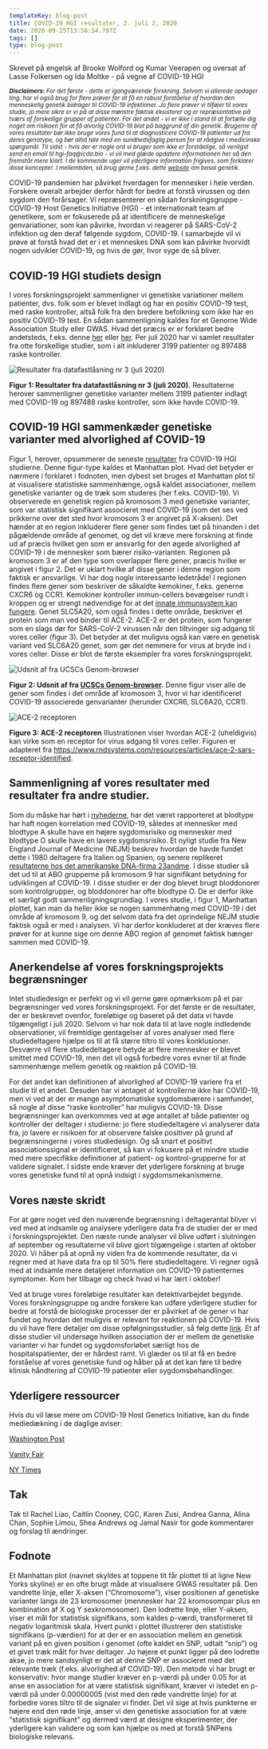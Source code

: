 ```yaml
---
templateKey: blog-post
title: COVID-19 HGI resultater, 2. juli 2, 2020
date: 2020-09-25T13:58:54.797Z
tags: []
type: blog-post
---
```


Skrevet på engelsk af Brooke Wolford og Kumar Veerapen og oversat af Lasse Folkersen og Ida Moltke - på vegne af COVID-19 HGI

<small>
<em>
<strong>Disclaimers:</strong> For det første - dette er igangværende forskning. Selvom vi allerede opdager ting, har vi også brug for flere prøver for at få en robust forståelse af hvordan den menneskelig genetik bidrager til COVID-19 infektioner. Jo flere prøver vi tilføjer til vores studie, jo mere sikre er vi på at disse mønstre faktisk eksisterer og er repræsentative på tværs af forskellige grupper af patienter. For det andet - vi er ikke i stand til at fortælle dig noget om risikoen for at få alvorlig COVID-19 blot på baggrund af din genetik. Brugerne af vores resultater bør ikke bruge vores fund til at diagnosticere COVID-19 patienter ud fra deres genotype, og bør altid tale med en sundhedsfaglig person for at rådgive i medicinske spørgsmål. Til sidst - hvis der er nogle ord vi bruger som ikke er forståelige, så venligst send en email til hgi-faq@icda.bio - vi vil med glæde opdatere informationen her så den fremstår mere klart. I de kommende uger vil yderligere information frigives, som forklarer disse koncepter. I mellemtiden, så brug gerne f.eks. dette <a href="https://medlineplus.gov/genetics/understanding/" target="_blank" rel="noopener noreferrer">website</a> om basal genetik.
</em>
</small>

COVID-19 pandemien har påvirket hverdagen for mennesker i hele verden. Forskere overalt arbejder derfor hårdt for bedre at forstå virussen og den sygdom den forårsager. Vi repræsenterer en sådan forskningsgruppe - COVID-19 Host Genetics Initiative (HGI) - et internationalt team af genetikere, som er fokuserede på at identificere de menneskelige genvariationer, som kan påvirke, hvordan vi reagerer på SARS-CoV-2 infektion og den deraf følgende sygdom, COVID-19. I samarbejde vil vi prøve at forstå hvad det er i et menneskes DNA som kan påvirke hvorvidt nogen udvikler COVID-19, og hvis de gør, hvor syge de så bliver.

## COVID-19 HGI studiets design

I vores forskningsprojekt sammenligner vi genetiske variationer mellem patienter, dvs. folk som er blevet indlagt og har en positiv COVID-19 test, med raske kontroller, altså folk fra den bredere befolkning som ikke har en positiv COVID-19 test. En sådan sammenligning kaldes for et Genome Wide Association Study eller GWAS. Hvad det præcis er er forklaret bedre andetsteds, f.eks. denne [her](https://www.scienceblog.dk/2018/06/18/hvad-kan-vi-egentlig-bruge-dna-maalinger-til/) eller [her](https://www.saxo.com/dk/forstaa-dit-dna_lasse-folkersen_epub_9788770170475). Per juli 2020 har vi samlet resultater fra otte forskellige studier, som i alt inkluderer 3199 patienter og 897488 raske kontroller.

![Resultater fra datafastlåsning nr 3 (juli 2020)](/img/scicomm_blog_post_20200924.png)
<figcaption class="manual-md-inline-caption">
<strong>Figur 1: Resultater fra datafastlåsning nr 3 (juli 2020).</strong> Resultaterne herover sammenligner genetiske varianter mellem 3199 patienter indlagt med COVID-19 og 897488 raske kontroller, som ikke havde COVID-19.
</figcaption>

## COVID-19 HGI sammenkæder genetiske varianter med alvorlighed af COVID-19

Figur 1, herover, opsummerer de seneste [resultater](/results/) fra COVID-19 HGI studierne. Denne figur-type kaldes et Manhattan plot. Hvad det betyder er nærmere i forklaret i fodnoten, men dybest set bruges et Manhattan plot til at visualisere statistiske sammenhænge, også kaldet associationer, mellem genetiske varianter og de træk som studeres (her f.eks. COVID-19). Vi observerede en genetisk region på kromosom 3 med genetiske varianter, som var statistisk signifikant associeret med COVID-19 (som det ses ved prikkerne over det sted hvor kromosom 3 er angivet på X-aksen). Det hænder at en region inkluderer flere gener som findes tæt på hinanden i det pågældende område af genomet, og det vil kræve mere forskning at finde ud af præcis hvilket gen som er ansvarlig for den øgede alvorlighed af COVID-19 i de mennesker som bærer risiko-varianten. Regionen på kromosom 3 er af den type som overlapper flere gener, præcis hvilke er angivet i figur 2. Det er uklart hvilke af disse gener i denne region som faktisk er ansvarlige. Vi har dog nogle interessante ledetråde! I regionen findes flere gener som beskriver de såkaldte kemokiner, f.eks. generne CXCR6 og CCR1. Kemokiner kontroller immun-cellers bevægelser rundt i kroppen og er strengt nødvendige for at det [innate immunsystem kan fungere](https://videnskab.dk/forskerzonen/krop-sundhed/saadan-tager-dit-immunforsvar-kampen-op-mod-infektioner-som-covid-19). Genet SLC5A20, som også findes i dette område, beskriver et protein som man ved binder til ACE-2. ACE-2 er det protein, som fungerer som en slags dør for SARS-CoV-2 virussen når den tiltvinger sig adgang til vores celler (figur 3). Det betyder at det muligvis også kan være en genetisk variant ved SLC6A20 genet, som gør det nemmere for virus at bryde ind i vores celler. Disse er blot de første eksempler fra vores forskningsprojekt.

![Udsnit af fra UCSCs Genom-browser](/img/hgt_genome_32a4d_7bc390.jpg)
<figcaption class="manual-md-inline-caption">
<strong>Figur 2: Udsnit af fra <a href="https://genome.ucsc.edu" target="_blank" rel="noopener noreferrer">UCSCs Genom-browser</a>.</strong> Denne figur viser alle de gener som findes i det område af kromosom 3, hvor vi har identificeret COVID-19 associerede genvarianter (herunder CXCR6, SLC6A20, CCR1).
</figcaption>

![ACE-2 receptoren](/img/unnamed.png)
<figcaption class="manual-md-inline-caption">
<strong>Figure 3: ACE-2 receptoren</strong> Illustrationen viser hvordan ACE-2 (uheldigvis) kan virke som en receptor for virus adgang til vores celler. Figuren er adapteret fra  <a href="https://www.rndsystems.com/resources/articles/ace-2-sars-receptor-identified" target="_blank" rel="noopener noreferrer">https://www.rndsystems.com/resources/articles/ace-2-sars-receptor-identified</a>.
</figcaption>

## Sammenligning af vores resultater med resultater fra andre studier.

Som du måske har hørt i [nyhederne](https://www.cnn.com/2020/07/16/health/blood-types-coronavirus-wellness-scn/index.html), har det været rapporteret at blodtype har haft nogen korrelation med COVID-19, således at mennesker med blodtype A skulle have en højere sygdomsrisiko og mennesker med blodtype O skulle have en lavere sygdomsrisiko. Et nyligt studie fra New England Journal of Medicine (NEJM) beskrev hvordan de havde fundet dette i 1980 deltagere fra Italien og Spanien, og senere replikeret [resultaterne hos det amerikanske DNA-firma 23andme](https://www.medrxiv.org/content/10.1101/2020.09.04.20188318v1). I disse studier så det ud til at ABO grupperne på kromosom 9 har signifikant betydning for udviklingen af COVID-19. I disse studier er der dog blevet brugt bloddonorer som kontrolgrupper, og bloddonorer har ofte blodtype O. De er derfor ikke et særligt godt sammenligningsgrundlag. I vores studie, i figur 1, Manhattan plottet, kan man da heller ikke se nogen sammenhæng med COVID-19 i det område af kromosom 9, og det selvom data fra det oprindelige NEJM studie faktisk også er med i analysen. Vi har derfor konkluderet at der kræves flere prøver for at kunne sige om denne ABO region af genomet faktisk hænger sammen med COVID-19.

## Anerkendelse af vores forskningsprojekts begrænsninger

Intet studiedesign er perfekt og vi vil gerne gøre opmærksom på et par begrænsninger ved vores forskningsprojekt. For det første er de resultater, der er beskrevet ovenfor, foreløbige og baseret på det data vi havde tilgængeligt i juli 2020. Selvom vi har nok data til at lave nogle indledende observationer, vil fremtidige gentagelser af vores analyser med flere studiedeltagere hjælpe os til at få større tiltro til vores konklusioner. Desværre vil flere studiedeltagere betyde at flere mennesker er blevet smittet med COVID-19, men det vil også forbedre vores evner til at finde sammenhænge mellem genetik og reaktion på COVID-19.

For det andet kan definitionen af alvorlighed af COVID-19 variere fra et studie til et andet. Desuden har vi antaget at kontrollerne ikke har COVID-19, men vi ved at der er mange asymptomatiske sygdomsbærere i samfundet, så nogle af disse “raske kontroller” har muligvis COVID-19. Disse begrænsninger kan overkommes ved at øge antallet af både patienter og kontroller der deltager i studierne: jo flere studiedeltagere vi analyserer data fra, jo lavere er risikoen for at observere falske positiver på grund af begrænsningerne i vores studiedesign. Og så snart et positivt associationssignal er identificeret, så kan vi fokusere på et mindre studie med mere specifikke definitioner af patient- og kontrol-grupperne for at validere signalet. I sidste ende kræver det yderligere forskning at bruge vores genetiske fund til at opnå indsigt i sygdomsmekanismerne.

## Vores næste skridt

For at gøre noget ved den nuværende begrænsning i deltagerantal bliver vi ved med at indsamle og analysere yderligere data fra de studier der er med i forskningsprojektet. Den næste runde analyser vil blive udført i slutningen af september og resultaterne vil blive gjort tilgængelige i starten af oktober 2020. Vi håber på at opnå ny viden fra de kommende resultater, da vi regner med at have data fra op til 50% flere studiedeltagere. Vi regner også med at indsamle mere detaljeret information om COVID-19 patienternes symptomer. Kom her tilbage og check hvad vi har lært i oktober!

Ved at bruge vores foreløbige resultater kan detektivarbejdet begynde. Vores forskningsgruppe og andre forskere kan udføre yderligere studier for bedre at forstå de biologiske processer der er påvirket af de gener vi har fundet og hvordan det muligvis er relevant for reaktionen på COVID-19. Hvis du vil have flere detaljer om disse opfølgningsstudier, så følg dette [link](/blog/2020-06-29-in-silico-follow-up-results/). Et af disse studier vil undersøge hvilken association der er mellem de genetiske varianter vi har fundet og sygdomsforløbet særligt hos de hospitalspatienter, der er hårdest ramt. Vi glæder os til at få en bedre forståelse af vores genetiske fund og håber på at det kan føre til bedre klinisk håndtering af COVID-19 patienter eller sygdomsbehandlinger.

## Yderligere ressourcer

Hvis du vil læse mere om COVID-19 Host Genetics Initiative, kan du finde mediedækning i de daglige aviser:


[Washington Post](https://www.washingtonpost.com/opinions/2020/04/27/covid-19-quickly-kills-some-while-others-dont-show-symptoms-can-genetics-explain-this/)

[Vanity Fair](https://www.vanityfair.com/news/2020/04/genetic-chances-of-dying-from-coronavirus)

[NY Times](https://www.nytimes.com/2020/06/03/health/coronavirus-blood-type-genetics.html)

## Tak

Tak til Rachel Liao, Caitlin Cooney, CGC, Karen Zusi, Andrea Ganna, Alina Chan, Sophie Limou, Shea Andrews og Jamal Nasir for gode kommentarer og forslag til ændringer.

## Fodnote

Et Manhattan plot (navnet skyldes at toppene tit får plottet til at ligne New Yorks skyline) er en ofte brugt måde at visualisere GWAS resultater på. Den vandrette linje, eller X-aksen (“Chromosome”), viser positionen af genetiske varianter langs de 23 kromosomer (mennesker har 22 kromosompar plus en kombination af X og Y sexkromosomer). Den lodrette linje, eller Y-aksen, viser et mål for statistisk signifikans, som kaldes p-værdi, transformeret til negativ logaritmisk skala. Hvert punkt i plottet illustrerer den statistiske signifikans (p-værdien) for at der er en association mellem en genetisk variant på en given position i genomet (ofte kaldet en SNP, udtalt “snip”) og et givet træk målt for hver deltager. Jo højere et punkt ligger på den lodrette akse, jo mere sandsynligt er det at denne SNP er associeret med det relevante træk (f.eks. alvorlighed af COVID-19). Den metode vi har brugt er konservativ: hvor mange studier kræver en p-værdi på under 0.05 for at anse en association for at være statistisk signifikant, kræver vi istedet en p-værdi på under 0.00000005 (vist med den røde vandrette linje) for at forbedre vores tiltro til de signaler vi finder. Det vil sige at hvis punkterne er højere end den røde linje, anser vi den genetiske association for at være “statistisk signifikant” og dermed værd at designe eksperimenter, der yderligere kan validere og som kan hjælpe os med at forstå SNPens biologiske relevans.
